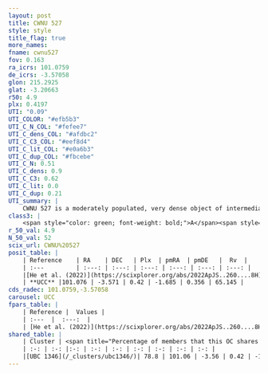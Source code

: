 ```yaml
---
layout: post
title: CWNU 527
style: style
title_flag: true
more_names: 
fname: cwnu527
fov: 0.163
ra_icrs: 101.0759
de_icrs: -3.57058
glon: 215.2925
glat: -3.20663
r50: 4.9
plx: 0.4197
UTI: "0.09"
UTI_COLOR: "#efb5b3"
UTI_C_N_COL: "#fefee7"
UTI_C_dens_COL: "#afdbc2"
UTI_C_C3_COL: "#eef8d4"
UTI_C_lit_COL: "#e0a6b3"
UTI_C_dup_COL: "#fbcebe"
UTI_C_N: 0.51
UTI_C_dens: 0.9
UTI_C_C3: 0.62
UTI_C_lit: 0.0
UTI_C_dup: 0.21
UTI_summary: |
    CWNU 527 is a moderately populated, very dense object of intermediate C3 quality. It was recently reported in the literature.<br><br><span style="color: #99180f; font-weight: bold;">Warning: </span>This is likely a duplicate object, which shares a large percentage of members with at least one previously reported entry.
class3: |
    <span style="color: green; font-weight: bold;">A</span><span style="color: red; font-weight: bold;">C</span>
r_50_val: 4.9
N_50_val: 52
scix_url: CWNU%20527
posit_table: |
    | Reference    | RA    | DEC   | Plx  | pmRA  | pmDE   |  Rv  |
    | :---         | :---: | :---: | :---: | :---: | :---: | :---: |
    |[He et al. (2022)](https://scixplorer.org/abs/2022ApJS..260....8H) | 101.078 | -3.561 | 0.43 | -1.7 | 0.35 | -- |
    | **UCC** |101.076 | -3.571 | 0.42 | -1.685 | 0.356 | 65.145 | 
cds_radec: 101.0759,-3.57058
carousel: UCC
fpars_table: |
    | Reference |  Values |
    | :---  |  :---:  |
    | [He et al. (2022)](https://scixplorer.org/abs/2022ApJS..260....8H) | `AG=0.05, m-M=12.15, logAge=6.5, Z=0.006` |
shared_table: |
    | Cluster | <span title="Percentage of members that this OC shares with the ones listed">%</span>   | RA   | DEC   | Plx   | pmRA  | pmDE  | Rv | UTI |
    | :-: | :-: |:-: | :-: | :-: | :-: | :-: | :-: | :-: |
    |[UBC 1346](/_clusters/ubc1346/)| 78.8 | 101.06 | -3.56 | 0.42 | -1.68 | 0.35 | 65.15 |0.56 |
---
```


